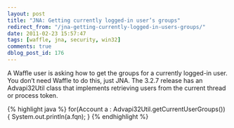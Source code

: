 ```yaml
---
layout: post
title: "JNA: Getting currently logged-in user’s groups"
redirect_from: "/jna-getting-currently-logged-in-users-groups/"
date: 2011-02-23 15:57:47
tags: [waffle, jna, security, win32]
comments: true
dblog_post_id: 176
---
```

A Waffle user is asking how to get the groups for a currently logged-in user. You don’t need Waffle to do this, just JNA. The 3.2.7 release has an Advapi32Util class that implements retrieving users from the current thread or process token.

{% highlight java %}
for(Account a : Advapi32Util.getCurrentUserGroups()) {
  System.out.println(a.fqn);
}
{% endhighlight %}
